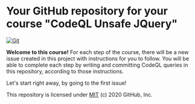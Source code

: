 # Your GitHub repository for your course "CodeQL Unsafe JQuery"

[![Git](https://app.soluble.cloud/api/v1/public/badges/f26650c5-77fe-41cf-ac35-ba281fb70e59.svg?orgId=650162616495)](https://app.soluble.cloud/repos/details/github.com/james-leha/codeql-javascript-unsafe-jquery-plugin?orgId=650162616495)  

**Welcome to this course!**
For each step of the course, there will be a new issue created in this project with instructions for you to follow.
You will be able to complete each step by writing and committing CodeQL queries in this repository, according to those instructions.

Let's start right away, by going to the first issue! 

This repository is licensed under [MIT](../LICENSE) (c) 2020 GitHub, Inc.